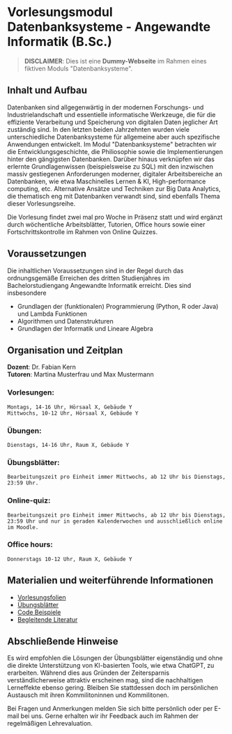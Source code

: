 # Vorlesungsmodul Datenbanksysteme - Angewandte Informatik (B.Sc.)

> **DISCLAIMER**:
> Dies ist eine **Dummy-Webseite** im Rahmen eines fiktiven Moduls "Datenbanksysteme".

## Inhalt und Aufbau

Datenbanken sind allgegenwärtig in der modernen Forschungs- und Industrielandschaft und essentielle informatische Werkzeuge, die für die effiziente Verarbeitung und Speicherung von digitalen Daten jeglicher Art zuständig sind. In den letzten beiden Jahrzehnten wurden viele unterschiedliche Datenbanksysteme für allgemeine aber auch spezifische Anwendungen entwickelt. Im Modul "Datenbanksysteme" betrachten wir die Entwicklungsgeschichte, die Philiosophie sowie die Implementierungen hinter den gängigsten Datenbanken. Darüber hinaus verknüpfen wir das erlernte Grundlagenwissen (beispielsweise zu SQL) mit den inzwischen massiv gestiegenen Anforderungen moderner, digitaler Arbeitsbereiche an Datenbanken, wie etwa Maschinelles Lernen & KI, High-performance computing, etc. Alternative Ansätze und Techniken zur Big Data Analytics, die thematisch eng mit Datenbanken verwandt sind, sind ebenfalls Thema dieser Vorlesungsreihe. 

Die Vorlesung findet zwei mal pro Woche in Präsenz statt und wird ergänzt durch wöchentliche Arbeitsblätter, Tutorien, Office hours sowie einer Fortschrittskontrolle im Rahmen von Online Quizzes.

## Voraussetzungen

Die inhaltlichen Voraussetzungen sind in der Regel durch das ordnungsgemäße Erreichen des dritten Studienjahres im Bachelorstudiengang Angewandte Informatik erreicht. Dies sind insbesondere
- Grundlagen der (funktionalen) Programmierung (Python, R oder Java) und Lambda Funktionen
- Algorithmen und Datenstrukturen
- Grundlagen der Informatik und Lineare Algebra

## Organisation und Zeitplan

**Dozent**: Dr. Fabian Kern\
**Tutoren**: Martina Musterfrau und Max Mustermann

### Vorlesungen:

    Montags, 14-16 Uhr, Hörsaal X, Gebäude Y
    Mittwochs, 10-12 Uhr, Hörsaal X, Gebäude Y

### Übungen:

    Dienstags, 14-16 Uhr, Raum X, Gebäude Y

### Übungsblätter:

    Bearbeitungszeit pro Einheit immer Mittwochs, ab 12 Uhr bis Dienstags, 23:59 Uhr.

### Online-quiz:

    Bearbeitungszeit pro Einheit immer Mittwochs, ab 12 Uhr bis Dienstags, 23:59 Uhr und nur in geraden Kalenderwochen und ausschließlich online im Moodle.

### Office hours:

    Donnerstags 10-12 Uhr, Raum X, Gebäude Y

## Materialien und weiterführende Informationen

- [Vorlesungsfolien](lectures/index.html)
- [Übungsblätter](assignments/index.html)
- [Code Beispiele](code_snippets/index.html)
- [Begleitende Literatur](literature/index.html)

## Abschließende Hinweise

Es wird empfohlen die Lösungen der Übungsblätter eigenständig und ohne die direkte Unterstützung von KI-basierten Tools, wie etwa ChatGPT, zu erarbeiten. Während dies aus Gründen der Zeitersparnis verständlicherweise attraktiv erscheinen mag, sind die nachhaltigen Lerneffekte ebenso gering. Bleiben Sie stattdessen doch im persönlichen Austausch mit ihren Kommilitoninnen und Kommilitonen.

Bei Fragen und Anmerkungen melden Sie sich bitte persönlich oder per E-mail bei uns. Gerne erhalten wir ihr Feedback auch im Rahmen der regelmäßigen Lehrevaluation.
